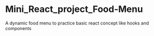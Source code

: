 # Mini_React_project_Food-Menu
A dynamic food menu to practice basic react concept like hooks and components

